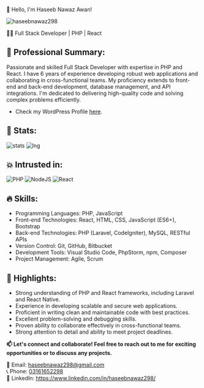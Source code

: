 👋 Hello, I'm Haseeb Nawaz Awan! 

<img src="https://komarev.com/ghpvc/?username=haseebnawaz298&label=Profile%20views&color=0e75b6&style=flat" alt="haseebnawaz298" />

👨‍💻 Full Stack Developer | PHP | React

## 💼 Professional Summary:
Passionate and skilled Full Stack Developer with expertise in PHP and React. I have 6 years of experience developing robust web applications and collaborating in cross-functional teams. My proficiency extends to front-end and back-end development, database management, and API integrations. I'm dedicated to delivering high-quality code and solving complex problems efficiently.

- Check my WordPress Profile <a href="https://profiles.wordpress.org/haseebnawaz298/" target="_blank">here</a>.


## 🔧 Stats: 
![stats](https://github-readme-stats.vercel.app/api?username=haseebnawaz298&theme=radical)
![lng](https://github-readme-stats.vercel.app/api/top-langs/?username=haseebnawaz298&theme=radical)
  
## 💥 Intrusted in:
![PHP](https://img.shields.io/badge/php-%23777BB4.svg?style=for-the-badge&logo=php&logoColor=white)
![NodeJS](https://img.shields.io/badge/node.js-6DA55F?style=for-the-badge&logo=node.js&logoColor=white)
![React](https://img.shields.io/badge/react-%2320232a.svg?style=for-the-badge&logo=react&logoColor=%2361DAFB)

## 🔥 Skills:
- Programming Languages: PHP, JavaScript
- Front-end Technologies: React, HTML, CSS, JavaScript (ES6+), Bootstrap
- Back-end Technologies: PHP (Laravel, CodeIgniter), MySQL, RESTful APIs
- Version Control: Git, GitHub, Bitbucket
- Development Tools: Visual Studio Code, PhpStorm, npm, Composer
- Project Management: Agile, Scrum

## 🌟 Highlights:
- Strong understanding of PHP and React frameworks, including Laravel and React Native.
- Experience in developing scalable and secure web applications.
- Proficient in writing clean and maintainable code with best practices.
- Excellent problem-solving and debugging skills.
- Proven ability to collaborate effectively in cross-functional teams.
- Strong attention to detail and ability to meet project deadlines.

<strong>📫 Let's connect and collaborate! Feel free to reach out to me for exciting opportunities or to discuss any projects. </strong>

📧 Email: <a target="_blank" href="mailto:haseebnawaz298@gmail.com">haseebnawaz298@gmail.com</a> <br>
📞 Phone: <a target="_blank" href="tel:03161652298">03161652298</a> <br>
💼 LinkedIn: <a target="_blank" href="https://www.linkedin.com/in/haseebnawaz298/">https://www.linkedin.com/in/haseebnawaz298/</a> <br>
